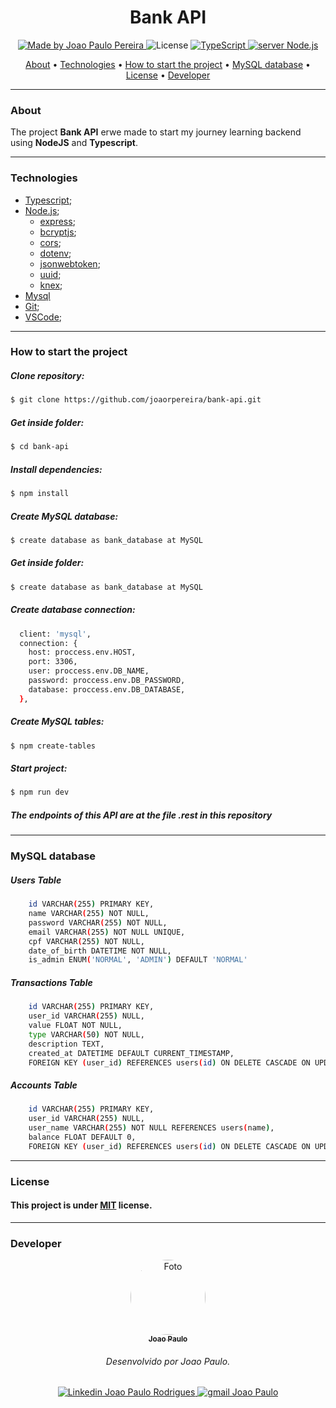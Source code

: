 <h1 align="center">
    Bank API
</h1>

<p align="center">
  <a href="https://www.linkedin.com/in/joaorpereira">
    <img 
        alt="Made by Joao Paulo Pereira" 
        src="https://img.shields.io/badge/MADE%20BY-Joao%20Paulo-%230077b5?style=flat-square&logo=linkedin">
  </a>

  <img alt="License" src="https://img.shields.io/badge/license-MIT-%20brightgreen?style=flat-square&logo=">

  <a href="https://www.typescript.com/">
    <img 
        alt="TypeScript" 
        src="https://img.shields.io/badge/Stack-TypeScript-%230077b5?style=flat-square&logo=TypeScript">
  </a>
  <a href="">
    <img 
        alt="server Node.js" 
        src="https://img.shields.io/badge/Server-Node.js-%23339933?style=flat-square&logo=node.js">
  </a>
</p>

<p align="center">
 <a href="#-About">About</a> • 
 <a href="#-Technologies">Technologies</a> • 
 <a href="#-How-to-start-the-project">How to start the project</a> • 
  <a href="#-MySQL database">MySQL database</a> • 
 <a href="#-License">License</a> • 
 <a href="#-Developer">Developer</a>
</p>

---
### About

The project **Bank API** erwe made to start my journey learning backend using **NodeJS** and **Typescript**.

---

### Technologies

- [Typescript](https://www.typescriptlang.org);
- [Node.js](https://nodejs.org/en/);
    * [express](https://expressjs.com/);
    * [bcryptjs](https://www.npmjs.com/package/bcryptjs);
    * [cors](https://www.npmjs.com/package/cors);
    * [dotenv](https://www.npmjs.com/package/dotenv);
    * [jsonwebtoken](https://www.npmjs.com/package/jsonwebtoken);
    * [uuid](https://www.npmjs.com/package/uuid);
    * [knex](https://www.npmjs.com/package/knex);
- [Mysql](https://www.mysql.com)
- [Git](https://git-scm.com/);
- [VSCode](https://code.visualstudio.com/);

---

### How to start the project

##### Clone repository:
```bash
$ git clone https://github.com/joaorpereira/bank-api.git
```
##### Get inside folder:
```bash
$ cd bank-api
```
##### Install dependencies:
```bash
$ npm install
```
##### Create MySQL database:
```bash
$ create database as bank_database at MySQL 
```
##### Get inside folder:
```bash
$ create database as bank_database at MySQL 
```
##### Create database connection:
```bash
  client: 'mysql',
  connection: {
    host: proccess.env.HOST,
    port: 3306,
    user: proccess.env.DB_NAME,
    password: proccess.env.DB_PASSWORD,
    database: proccess.env.DB_DATABASE,
  },
```
##### Create MySQL tables:
```bash
$ npm create-tables
```
##### Start project:
```bash
$ npm run dev
```
##### The endpoints of this API are at the file .rest in this repository

---

### MySQL database

##### Users Table
```bash
    id VARCHAR(255) PRIMARY KEY,
    name VARCHAR(255) NOT NULL,
    password VARCHAR(255) NOT NULL,
    email VARCHAR(255) NOT NULL UNIQUE,
    cpf VARCHAR(255) NOT NULL,
    date_of_birth DATETIME NOT NULL,
    is_admin ENUM('NORMAL', 'ADMIN') DEFAULT 'NORMAL'
```
##### Transactions Table
```bash
    id VARCHAR(255) PRIMARY KEY,
    user_id VARCHAR(255) NULL,
    value FLOAT NOT NULL,
    type VARCHAR(50) NOT NULL,
    description TEXT,
    created_at DATETIME DEFAULT CURRENT_TIMESTAMP,
    FOREIGN KEY (user_id) REFERENCES users(id) ON DELETE CASCADE ON UPDATE CASCADE
```
##### Accounts Table
```bash
    id VARCHAR(255) PRIMARY KEY,
    user_id VARCHAR(255) NULL,
    user_name VARCHAR(255) NOT NULL REFERENCES users(name),                
    balance FLOAT DEFAULT 0,             
    FOREIGN KEY (user_id) REFERENCES users(id) ON DELETE CASCADE ON UPDATE CASCADE
```
---

### License

#### This project is under <a href="https://opensource.org/licenses/MIT">MIT</a> license.
---

### Developer

<p align="center">
    <a href="https://github.com/joaorpereira">
        <img 
            style="border-radius: 50%;" 
            src="https://media-exp1.licdn.com/dms/image/C4D03AQGEHyoBgJ7tNQ/profile-displayphoto-shrink_200_200/0/1597502062146?e=1617235200&v=beta&t=n4EVd2fDroZ4tR3DiY6iXIs-27xhiGXwwoRuZh10ElQ" 
            width="120px;" 
            alt="Foto">
        <br/>
        <sub><b>Joao Paulo</b></sub>
    </a>
</p>
<h6 align="center">
    Desenvolvido por Joao Paulo.
</h6>
<p align="center">
    <a href="https://www.linkedin.com/in/joaorpereira">
    <img 
        alt="Linkedin Joao Paulo Rodrigues" 
        src="https://img.shields.io/badge/-Joao%20Paulo-%230077b5?style=flat-square&logo=linkedin">
    </a>
    <a href="mailto:rpjoaopaulo28@gmail.com">
        <img 
            alt="gmail Joao Paulo" 
            src="https://img.shields.io/badge/-Gmail-%23c14438?style=flat-square&logo=gmail&logoColor=white">
    </a>
</p>
